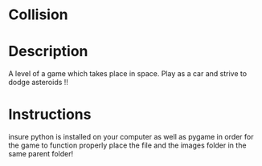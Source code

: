
# Collision

# Description
A level of a game which takes place in space. Play as a car and strive to dodge asteroids !!

# Instructions 
insure python is installed on your computer as well as pygame
in order for the game to function properly place the file and the images folder in the same parent folder!
